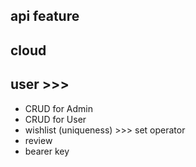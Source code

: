 ## api feature
## cloud
## user >>> 

 - CRUD for Admin 
 - CRUD for User
 - wishlist (uniqueness) >>> set operator
 - review
 - bearer key